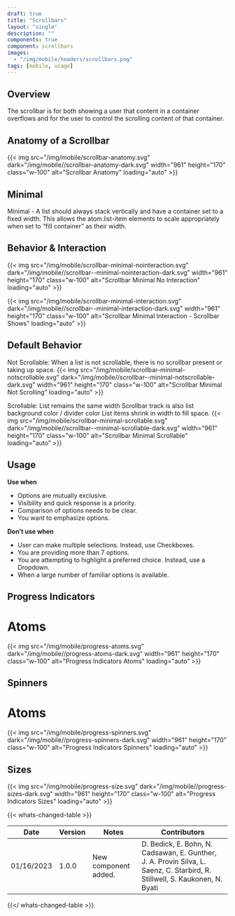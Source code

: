 ```yaml
---
draft: true
title: "Scrollbars"
layout: "single"
description: ""
components: true
component: scrollbars
images:
  - "/img/mobile/headers/scrollbars.png"
tags: [mobile, usage]
---
```


## Overview

The scrollbar is for both showing a user that content in a container overflows and for the user to control the scrolling content of that container.

## Anatomy of a Scrollbar

{{< img src="/img/mobile/scrollbar-anatomy.svg" dark="/img/mobile//scrollbar-anatomy-dark.svg" width="961" height="170" class="w-100" alt="Scrollbar Anatomy" loading="auto" >}}

## Minimal

Minimal - A list should always stack vertically and have a container set to a fixed width.  This allows the atom.list-item elements to scale appropriately when set to “fill container” as their width.

## Behavior & Interaction

{{< img src="/img/mobile/scrollbar-minimal-nointeraction.svg" dark="/img/mobile//scrollbar--minimal-nointeraction-dark.svg" width="961" height="170" class="w-100" alt="Scrollbar Minimal No Interaction" loading="auto" >}}

{{< img src="/img/mobile/scrollbar-minimal-interaction.svg" dark="/img/mobile//scrollbar--minimal-interaction-dark.svg" width="961" height="170" class="w-100" alt="Scrollbar Minimal Interaction - Scrollbar Shows" loading="auto" >}}

## Default Behavior

Not Scrollable:
When a list is not scrollable, there is no scrollbar
present or taking up space.
{{< img src="/img/mobile/scrollbar-minimal-notscrollable.svg" dark="/img/mobile//scrollbar--minimal-notscrollable-dark.svg" width="961" height="170" class="w-100" alt="Scrollbar Minimal Not Scrolling" loading="auto" >}}

Scrollable:
List remains the same width
Scrollbar track is also list background color / divider color
List items shrink in width to fill space.
{{< img src="/img/mobile/scrollbar-minimal-scrollable.svg" dark="/img/mobile//scrollbar--minimal-scrollable-dark.svg" width="961" height="170" class="w-100" alt="Scrollbar Minimal Scrollable" loading="auto" >}}

## Usage

**Use when**

- Options are mutually exclusive.
- Visibility and quick response is a priority.
- Comparison of options needs to be clear.
- You want to emphasize options.

**Don’t use when**

- User can make multiple selections. Instead, use Checkboxes.
- You are providing more than 7 options.
- You are attempting to highlight a preferred choice. Instead, use a Dropdown.
- When a large number of familiar options is available.

## Progress Indicators

# Atoms

{{< img src="/img/mobile/progress-atoms.svg" dark="/img/mobile//progress-atoms-dark.svg" width="961" height="170" class="w-100" alt="Progress Indicators Atoms" loading="auto" >}}

## Spinners

# Atoms

{{< img src="/img/mobile/progress-spinners.svg" dark="/img/mobile//progress-spinners-dark.svg" width="961" height="170" class="w-100" alt="Progress Indicators Spinners" loading="auto" >}}

## Sizes

{{< img src="/img/mobile/progress-size.svg" dark="/img/mobile//progress-sizes-dark.svg" width="961" height="170" class="w-100" alt="Progress Indicators Sizes" loading="auto" >}}


{{< whats-changed-table >}}

| Date       | Version | Notes                               | Contributors |
| ---------- | ------- | ----------------------------------- | ------------ |
| 01/16/2023 | 1.0.0   | New component added. | D. Bedick, E. Bohn, N. Cadsawan, E. Gunther, J. A. Provin Silva, L. Saenz, C. Starbird, R. Stillwell, S. Kaukonen, N. Byati  |

{{</ whats-changed-table >}}

